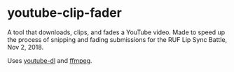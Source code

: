 # youtube-clip-fader
A tool that downloads, clips, and fades a YouTube video. Made to speed up the process of snipping and fading submissions for the RUF Lip Sync Battle, Nov 2, 2018.

Uses [youtube-dl](https://rg3.github.io/youtube-dl/) and [ffmpeg](https://www.ffmpeg.org/).